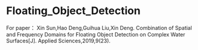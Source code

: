 # Floating_Object_Detection
For paper：
Xin Sun,Hao Deng,Guihua Liu,Xin Deng. Combination of Spatial and Frequency Domains for Floating Object Detection on Complex Water Surfaces[J]. Applied Sciences,2019,9(23).
